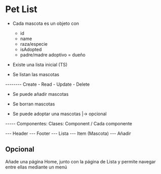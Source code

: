 # Pet List

- Cada mascota es un objeto con

  - id
  - name
  - raza/especie
  - isAdopted
  - padre/madre adoptivo = dueño

- Existe una lista inicial (TS)

- Se listan las mascotas

-------- Create - Read - Update - Delete

- Se puede añadir mascotas

- Se borran mascotas

- Se puede adoptar una mascotas |-> opcional

----- Componentes: Clases: Component / Cada componente

--- Header
--- Footer
--- Lista
--- Item (Mascota)
--- Añadir

## Opcional

Añade una página Home, junto con la página de Lista y permite navegar entre ellas mediante un menú
